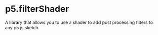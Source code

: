 # p5.filterShader
A library that allows you to use a shader to add post processing filters to any p5.js sketch.
